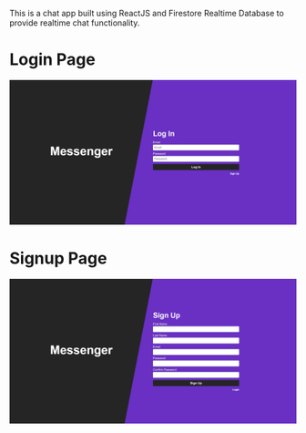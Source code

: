 This is a chat app built using ReactJS and Firestore Realtime Database to provide realtime chat functionality.

<h1>Login Page</h1>
<img src="./screenshots/Login.png"/>
<h1>Signup Page</h1>
<img src="./screenshots/Signup.png"/>

